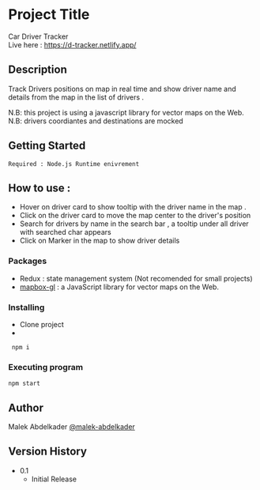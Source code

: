 # Project Title

Car Driver Tracker
<br>Live here : https://d-tracker.netlify.app/

## Description

Track Drivers positions on map in real time and show driver name and details from the map in the list of drivers .

N.B: this project is using a javascript library for vector maps on the Web.<br>
N.B: drivers coordiantes and destinations are mocked 
## Getting Started
    Required : Node.js Runtime enivrement 
## How to use :

* Hover on driver card to show tooltip with the driver name in the map .
* Click on the driver card to move the map center to the driver's position
* Search for drivers by name in the search bar , a tooltip under all driver with searched char appears
* Click on Marker in the map to show driver details

### Packages

* Redux : state management system (Not recomended for small projects)
* [mapbox-gl](https://www.mapbox.com/mapbox-gljs) : a JavaScript library for vector maps on the Web.


### Installing

* Clone project
* 
```
 npm i 
```

### Executing program

```
npm start
```
## Author

Malek Abdelkader
[@malek-abdelkader](https://www.linkedin.com/in/malek-abdelkader/)

## Version History

* 0.1
    * Initial Release
